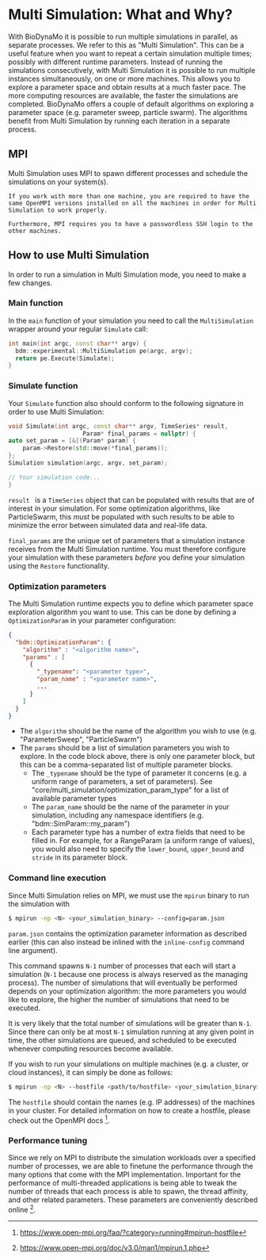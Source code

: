 # Multi Simulation: What and Why?

With BioDynaMo it is possible to run multiple simulations in parallel, as
separate processes. We refer to this as "Multi Simulation". This can be a
useful feature when you want to repeat a certain simulation multiple times;
possibly with different runtime parameters. Instead of running the simulations
consecutively, with Multi Simulation it is possible to run multiple instances simultaneously, on one or more machines. This allows you to explore a parameter
space and obtain results at a much faster pace. The more computing resources are
available, the faster the simulations are completed.
BioDynaMo offers a couple of default algorithms on exploring a parameter space (e.g. parameter sweep, particle swarm).
The algorithms benefit from Multi Simulation by running each iteration in a separate process.

## MPI
Multi Simulation uses MPI to spawn different processes and schedule the
simulations on your system(s).
    
    If you work with more than one machine, you are required to have the
    same OpenMPI versions installed on all the machines in order for Multi Simulation to work properly.

    Furthermore, MPI requires you to have a passwordless SSH login to the other machines.

## How to use Multi Simulation

In order to run a simulation in Multi Simulation mode, you need to make a few changes.

### Main function
In the `main` function of your simulation you need to call the `MultiSimulation` wrapper
around your regular `Simulate` call:

```c++
int main(int argc, const char** argv) {
  bdm::experimental::MultiSimulation pe(argc, argv);
  return pe.Execute(Simulate);
}
```

### Simulate function

Your `Simulate` function also should conform to the following signature in order to use Multi Simulation:

```c++
void Simulate(int argc, const char** argv, TimeSeries* result,
                     Param* final_params = nullptr) {
auto set_param = [&](Param* param) {
    param->Restore(std::move(*final_params));
};
Simulation simulation(argc, argv, set_param);

// Your simulation code...
}
```

`result ` is a `TimeSeries` object that can be populated with results that are of interest in your simulation.
For some optimization algorithms, like ParticleSwarm, this *must* be populated with such results to be able to minimize the error between simulated data and real-life data.

`final_params` are the unique set of parameters that a simulation instance receives from the Multi Simulation runtime. You must therefore configure your simulation with these parameters *before* you define your simulation using the `Restore` functionality.

### Optimization parameters

The Multi Simulation runtime expects you to define which parameter space exploration algorithm you want to use.
This can be done by defining a `OptimizationParam` in your parameter configuration:

```json
{
  "bdm::OptimizationParam": {
    "algorithm" : "<algorithm name>",
    "params" : [
      {
        "_typename": "<parameter type>",
        "param_name" : "<parameter name>",
        ...
      }
    ]
  }
}

```
* The `algorithm` should be the name of the algorithm you wish to use (e.g. "ParameterSweep", "ParticleSwarm")
* The `params` should be a list of simulation parameters you wish to explore. In the code block above, there is only one parameter block, but this can be a comma-separated list of multiple parameter blocks.
  * The `_typename` should be the type of parameter it concerns (e.g. a uniform range of parameters, a set of parameters). See "core/multi\_simulation/optimization\_param_type" for a list of available parameter types
  * The `param_name` should be the name of the parameter in your simulation, including any namespace identifiers (e.g. "bdm::SimParam::my_param")
  * Each parameter type has a number of extra fields that need to be filled in. For example, for a RangeParam (a uniform range of values), you would also need to specify the `lower_bound`, `upper_bound` and `stride` in its parameter block.

### Command line execution
Since Multi Simulation relies on MPI, we must use the `mpirun` binary to run the simulation with

``` sh
$ mpirun -np <N> <your_simulation_binary> --config=param.json
```

`param.json` contains the optimization parameter information as described earlier (this can also instead be inlined with the `inline-config` command line argument).

This command spawns `N-1` number of processes that each will start a
simulation (`N-1` because one process is always reserved as the managing process). The number of simulations that will eventually be performed depends
on your optimization algorithm: the more parameters you would like to explore,
the higher the number of simulations that need to be executed.

It is very likely that the total number of simulations will be greater than `N-1`. Since
there can only be at most `N-1` simulation running at any given point in time,
the other simulations are queued, and scheduled to be executed whenever
computing resources become available.

If you wish to run your simulations on multiple machines (e.g. a cluster, or cloud instances), it
can simply be done as follows:

``` sh
$ mpirun -np <N> --hostfile <path/to/hostfile> <your_simulation_binary> --config=param.json
```

The `hostfile` should contain the names (e.g. IP addresses) of the machines in
your cluster. For detailed information on how to create a hostfile, please check
out the OpenMPI docs [^1].

  [^1]: https://www.open-mpi.org/faq/?category=running#mpirun-hostfile

### Performance tuning

Since we rely on MPI to distribute the simulation workloads over a specified
number of processes, we are able to finetune the performance through the many
options that come with the MPI implementation. Important for the performance of
multi-threaded applications is being able to tweak the number of threads that
each process is able to spawn, the thread affinity, and other related
parameters. These parameters are conveniently described online [^3].

  [^3]: https://www.open-mpi.org/doc/v3.0/man1/mpirun.1.php




